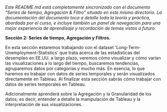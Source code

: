 _Este README.md está completamente sincronizado con el documento "Series de tiempo, Agregación & Filtro" situado en este mismo directorio. La documentación del documento toca a detalle toda la teoría y práctica, abordada por el curso, e incluye también un panel de navegación para una mejor experiencia de aprendisaje y recordación de temas vistos a futuro._

**Sección 2: Series de tiempo, Agregación y Filtros.**

En esta sección estaremos trabajando con el dataset 'Long-Term-Unemployment-Statistics' que trata acerca de las estadísticas del desempleo en EE.UU. a largo plazo, veremos cómo visualizar y cómo varían las visualizaciones a lo largo del tiempo, buscaremos tendencias, agruparemos datos por categorías y mucho más. En esencia, lo que haremos es trabajar con datos de series temporales y serán visualizados directamente en Tableau. Al finalizar esta sección sabrás cómo trabajar con datos de series temporales en Tableau. 

Adicionalmente aprenderá sobre la Agregación y la Granularidad de los datos; es decir, entender a detalle la manipulación de Tableau y la interpretación de sus visualizaciones. 
